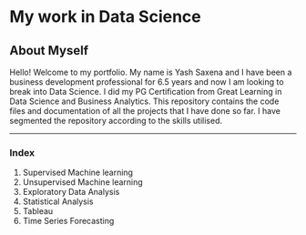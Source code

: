 # My work in Data Science
## About Myself
Hello! Welcome to my portfolio. My name is Yash Saxena and I have been a business development professional for 6.5 years and now I am looking to 
break into Data Science. I did my PG Certification from Great Learning in Data Science and Business Analytics. This repository contains the code files and documentation of all the projects that I have done so far. I have segmented the repository according to the skills utilised.

---
### **Index**
1. Supervised Machine learning
2. Unsupervised Machine learning
3. Exploratory Data Analysis
4. Statistical Analysis
5. Tableau
6. Time Series Forecasting
